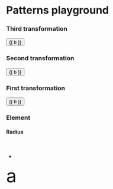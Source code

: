 # Patterns playground

<f-card background border="var(--lightgray)">

### Third transformation

<button :style="{ margin: '2px 0', border: 'none', background: i == get('type1',0) ? 'var(--yellow)' : '', }" v-for="(b,i) in [
  'None',
  'Translate',
  'Rotate',
  'Scale',
  'Reflect X',
  'Reflect Y',
  'Rect grid',
  'Brick grid',
  'Hex grid',
  'Circle grid 1',
  'Circle grid 2'
]" v-on:click="() => set('type1', i)">
{{ b }}
</button>

<p />

<f-slider v-if="[6,7,8].indexOf(get('type1',0)) !== -1" title="Grid step" value="1" from="0" to="2" set="step1" step="0.01" />

<div v-if="get('type1',0) == 1">

  <f-slider title="X offset" from="0" to="2" set="x1" step="0.01" />
  <f-slider title="Y offset" from="0" to="2" set="y1" step="0.01" />  

</div>

<f-slider v-if="get('type1',0) == 2" title="Rotation" set="rotation1" step="0.01" />

<f-slider v-if="get('type1',0) == 3" title="Scale" set="scale1" value="1" from="0.1" to="4" step="0.01" />

<div v-if="[9,10].indexOf(get('type1',0)) !== -1">
  <f-slider title="Circluar grid count" value="6" from="2" to="32" set="c1" integer />
  <f-slider title="Circular grid radius" value="1" from="0" to="2" set="r1" step="0.01" />
</div>

<f-card background border="var(--lightgray)">

### Second transformation

<button :style="{ margin: '2px 0', border: 'none', background: i == get('type2',0) ? 'var(--yellow)' : '', }" v-for="(b,i) in [
  'None',
  'Translate',
  'Rotate',
  'Scale',
  'Reflect X',
  'Reflect Y',
  'Rect grid',
  'Brick grid',
  'Hex grid',
  'Circle grid 1',
  'Circle grid 2'
]" v-on:click="() => set('type2', i)">
{{ b }}
</button>

<p />

<f-slider v-if="[6,7,8].indexOf(get('type2',0)) !== -1" title="Grid step" value="1" from="0" to="2" set="step2" step="0.01" />

<div v-if="get('type2',0) == 1">

  <f-slider title="X offset" from="0" to="2" set="x2" step="0.01" />
  <f-slider title="Y offset" from="0" to="2" set="y2" step="0.01" />  

</div>

<f-slider v-if="get('type2',0) == 2" title="Rotation" set="rotation2" step="0.01" />

<f-slider v-if="get('type2',0) == 3" title="Scale" set="scale2" value="1" from="0.1" to="4" step="0.01" />

<div v-if="[9,10].indexOf(get('type2',0)) !== -1">
  <f-slider title="Circluar grid count" value="6" from="2" to="32" set="c2" integer />
  <f-slider title="Circular grid radius" value="1" from="0" to="2" set="r2" step="0.01" />
</div>

<f-card background border="var(--lightgray)">

### First transformation

<button :style="{ margin: '2px 0', border: 'none', background: i == get('type3',0) ? 'var(--yellow)' : '', }" v-for="(b,i) in [
  'None',
  'Translate',
  'Rotate',
  'Scale',
  'Reflect X',
  'Reflect Y',
  'Rect grid',
  'Brick grid',
  'Hex grid',
  'Circle grid 1',
  'Circle grid 2'
]" v-on:click="() => set('type3', i)">
{{ b }}
</button>

<p />

<f-slider v-if="[6,7,8].indexOf(get('type3',0)) !== -1" title="Grid step" value="1" from="0" to="2" set="step3" step="0.01" />

<div v-if="get('type3',0) == 1">

  <f-slider title="X offset" from="0" to="2" set="x3" step="0.01" />
  <f-slider title="Y offset" from="0" to="2" set="y3" step="0.01" />  

</div>

<f-slider v-if="get('type3',0) == 2" title="Rotation" set="rotation3" step="0.01" />

<f-slider v-if="get('type3',0) == 3" title="Scale" set="scale3" value="1" from="0.1" to="4" step="0.01" />

<div v-if="[9,10].indexOf(get('type3',0)) !== -1">
  <f-slider title="Circluar grid count" value="6" from="2" to="32" set="c3" integer />
  <f-slider title="Circular grid radius" value="1" from="0" to="2" set="r3" step="0.01" />
</div>


<f-card background border="var(--lightgray)">

### Element

<f-buttons :buttons="['Box','Circle','Letter']" set="el" />

<div v-if="get('el') !== 2">

#### Radius

<f-slider value="0.25" from="0.1" to="1" set="r" />

</div>

&nbsp;

</f-card>

</f-card>

</f-card>

</f-card>

-

<f-scene width="400" height="400">
  	<component :is="['f-group','f-group','f-group','f-group','f-mirror-x','f-mirror-y', 'f-grid-pattern','f-brick-pattern','f-hex-pattern','f-circle-pattern','f-spin-pattern'][get('type1',0)]"
    :step="get('step1',0)"
    :r="[4,5].indexOf(get('type1',0)) !== -1 ? 4 : get('r1',0)"
    :count="get('c1',6)"
    :position="[get('x1',0),get('y1',0)]"
    :rotation="get('rotation1',0)"
    :scale="get('scale1',1)"
   	>
  	<component :is="['f-group','f-group','f-group','f-group','f-mirror-x','f-mirror-y', 'f-grid-pattern','f-brick-pattern','f-hex-pattern','f-circle-pattern','f-spin-pattern'][get('type2',0)]"
    :step="get('step2',0)"
    :r="[4,5].indexOf(get('type2',0)) !== -1 ? 4 : get('r2',0)"
    :count="get('c2',6)"
    :position="[get('x2',0),get('y2',0)]"
    :rotation="get('rotation2',0)"
    :scale="get('scale2',1)"
   	>
    <component :is="['f-group','f-group','f-group','f-group','f-mirror-x','f-mirror-y', 'f-grid-pattern','f-brick-pattern','f-hex-pattern','f-circle-pattern','f-spin-pattern'][get('type3',0)]"
    :step="get('step3',0)"
    :r="[4,5].indexOf(get('type3',0)) !== -1 ? 4 : get('r3',0)"
    :count="get('c3',6)"
    :position="[get('x3',0),get('y3',0)]"
    :rotation="get('rotation3',0)"
    :scale="get('scale3',1)"
   	>
			<component :is="['f-text','f-box','f-circle'][get('el',0)]" style="font-size: 50px" :r="get('r',0.25)">a</component>
    </component>
    </component>
</f-scene>